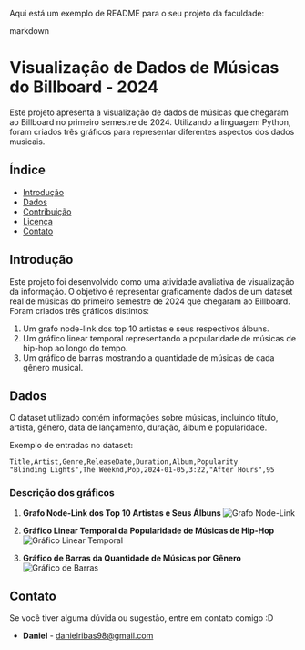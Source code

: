 Aqui está um exemplo de README para o seu projeto da faculdade:

markdown
# Visualização de Dados de Músicas do Billboard - 2024

Este projeto apresenta a visualização de dados de músicas que chegaram ao Billboard no primeiro semestre de 2024. Utilizando a linguagem Python, foram criados três gráficos para representar diferentes aspectos dos dados musicais.

## Índice

- [Introdução](#introdução)
- [Dados](#dados)
- [Contribuição](#contribuição)
- [Licença](#licença)
- [Contato](#contato)

## Introdução

Este projeto foi desenvolvido como uma atividade avaliativa de visualização da informação. O objetivo é representar graficamente dados de um dataset real de músicas do primeiro semestre de 2024 que chegaram ao Billboard. Foram criados três gráficos distintos:
1. Um grafo node-link dos top 10 artistas e seus respectivos álbuns.
2. Um gráfico linear temporal representando a popularidade de músicas de hip-hop ao longo do tempo.
3. Um gráfico de barras mostrando a quantidade de músicas de cada gênero musical.

## Dados

O dataset utilizado contém informações sobre músicas, incluindo título, artista, gênero, data de lançamento, duração, álbum e popularidade.

Exemplo de entradas no dataset:

```csv
Title,Artist,Genre,ReleaseDate,Duration,Album,Popularity
"Blinding Lights",The Weeknd,Pop,2024-01-05,3:22,"After Hours",95
```

### Descrição dos gráficos

1. **Grafo Node-Link dos Top 10 Artistas e Seus Álbuns**
   ![Grafo Node-Link](images/top_artists_albums_graph.png)

2. **Gráfico Linear Temporal da Popularidade de Músicas de Hip-Hop**
   ![Gráfico Linear Temporal](images/hiphop_popularity_over_time.png)

3. **Gráfico de Barras da Quantidade de Músicas por Gênero**
   ![Gráfico de Barras](images/genre_counts.png)

## Contato

Se você tiver alguma dúvida ou sugestão, entre em contato comigo :D

- **Daniel** - [danielribas98@gmail.com](danielribas98@gmail.com)
